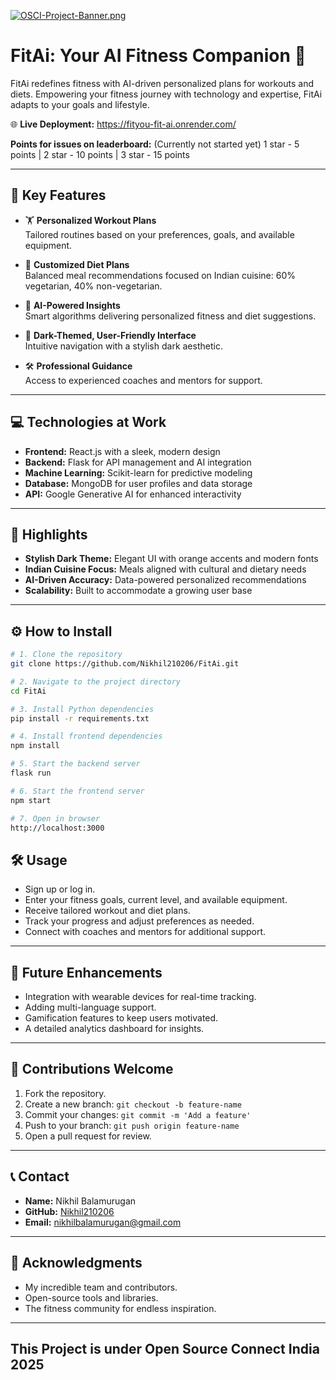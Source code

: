 [![OSCI-Project-Banner.png](https://i.postimg.cc/76mJvBmF/OSCI-Project-Banner.png)](https://postimg.cc/8JfzMb84)
# FitAi: Your AI Fitness Companion 🌟

FitAi redefines fitness with AI-driven personalized plans for workouts and diets. Empowering your fitness journey with technology and expertise, FitAi adapts to your goals and lifestyle.

🌐 **Live Deployment:** https://fityou-fit-ai.onrender.com/

**Points for issues on leaderboard:** (Currently not started yet)
1 star - 5 points | 
2 star - 10 points |
3 star - 15 points

---

## 🌟 Key Features

- 🏋️ **Personalized Workout Plans**  
  Tailored routines based on your preferences, goals, and available equipment.

- 🥗 **Customized Diet Plans**  
  Balanced meal recommendations focused on Indian cuisine: 60% vegetarian, 40% non-vegetarian.

- 🤖 **AI-Powered Insights**  
  Smart algorithms delivering personalized fitness and diet suggestions.

- 🎨 **Dark-Themed, User-Friendly Interface**  
  Intuitive navigation with a stylish dark aesthetic.

- 🛠️ **Professional Guidance**  
  Access to experienced coaches and mentors for support.

---

## 💻 Technologies at Work

- **Frontend:** React.js with a sleek, modern design  
- **Backend:** Flask for API management and AI integration  
- **Machine Learning:** Scikit-learn for predictive modeling  
- **Database:** MongoDB for user profiles and data storage  
- **API:** Google Generative AI for enhanced interactivity

---

## 🎯 Highlights

- **Stylish Dark Theme:** Elegant UI with orange accents and modern fonts  
- **Indian Cuisine Focus:** Meals aligned with cultural and dietary needs  
- **AI-Driven Accuracy:** Data-powered personalized recommendations  
- **Scalability:** Built to accommodate a growing user base

---

## ⚙️ How to Install

```bash
# 1. Clone the repository
git clone https://github.com/Nikhil210206/FitAi.git

# 2. Navigate to the project directory
cd FitAi

# 3. Install Python dependencies
pip install -r requirements.txt

# 4. Install frontend dependencies
npm install

# 5. Start the backend server
flask run

# 6. Start the frontend server
npm start

# 7. Open in browser
http://localhost:3000
```

## 🛠️ Usage

- Sign up or log in.  
- Enter your fitness goals, current level, and available equipment.  
- Receive tailored workout and diet plans.  
- Track your progress and adjust preferences as needed.  
- Connect with coaches and mentors for additional support.  

---

## 🚀 Future Enhancements

- Integration with wearable devices for real-time tracking.  
- Adding multi-language support.  
- Gamification features to keep users motivated.  
- A detailed analytics dashboard for insights.  

---

## 🤝 Contributions Welcome

1. Fork the repository.  
2. Create a new branch: `git checkout -b feature-name`  
3. Commit your changes: `git commit -m 'Add a feature'`  
4. Push to your branch: `git push origin feature-name`  
5. Open a pull request for review.  

---

## 📞 Contact

- **Name:** Nikhil Balamurugan  
- **GitHub:** [Nikhil210206](https://github.com/Nikhil210206)  
- **Email:** nikhilbalamurugan@gmail.com  

---

## 🙏 Acknowledgments

- My incredible team and contributors.  
- Open-source tools and libraries.  
- The fitness community for endless inspiration.  

---

## This Project is under Open Source Connect India 2025
